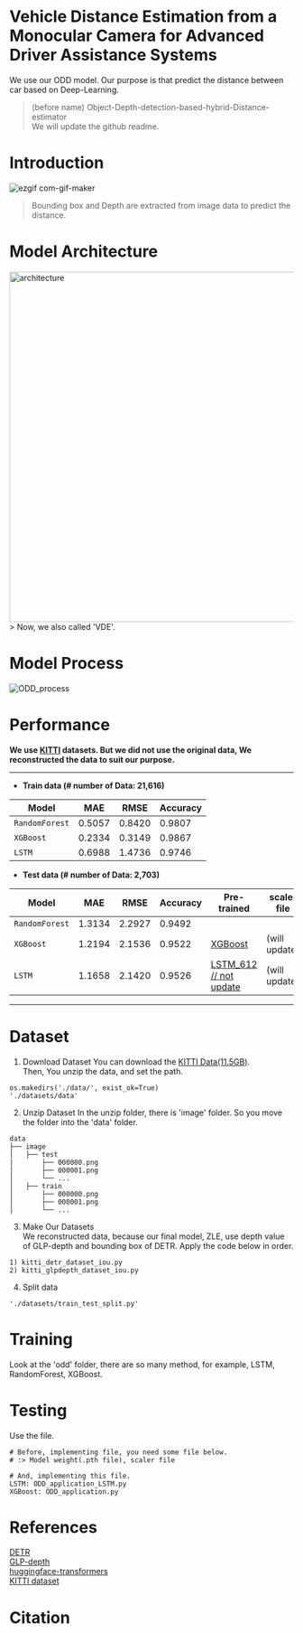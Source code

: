 # Vehicle Distance Estimation from a Monocular Camera for Advanced Driver Assistance Systems
We use our ODD model. Our purpose is that predict the distance between car based on Deep-Learning.  
>(before name)
>Object-Depth-detection-based-hybrid-Distance-estimator  
We will update the github readme.


# Introduction
![ezgif com-gif-maker](https://user-images.githubusercontent.com/98331298/171547569-da221132-a13e-4b5f-8437-59cad290d3b2.gif)  
>Bounding box and Depth are extracted from image data to predict the distance.    
    
  
# Model Architecture
<img width="620" alt="architecture" src="https://user-images.githubusercontent.com/98331298/171553688-aee2e42a-9699-485a-8257-24f32b100ebe.png">
> Now, we also called 'VDE'.

# Model Process
![ODD_process](https://user-images.githubusercontent.com/98331298/171548443-b4441f3e-7ac0-4108-913d-bd4e9db84fe3.jpg)   
  
# Performance
**We use [KITTI](http://www.cvlibs.net/datasets/kitti/) datasets. But we did not use the original data, We reconstructed the data to suit our purpose.**

------------
- **Train data (# number of Data: 21,616)**  

| Model | MAE | RMSE | Accuracy |
| ------------- | ------------- | ------------- | ------------- |
| `RandomForest` | 0.5057 | 0.8420 | 0.9807 |
| `XGBoost` | 0.2334 | 0.3149 | 0.9867 |  
| `LSTM` | 0.6988 | 1.4736 | 0.9746 |  
  
- **Test data (# number of Data: 2,703)**  

| Model | MAE | RMSE | Accuracy | Pre-trained | scaler file |
| ------------- | ------------- | ------------- | ------------- | ------------- | ------------- |
| `RandomForest` | 1.3134 | 2.2927 | 0.9492 | | |
| `XGBoost` | 1.2194 | 2.1536 | 0.9522 | [XGBoost](https://drive.google.com/file/d/1YPiHMNylDWM2s_Q1_20BEnDYUcNgSu8H/view?usp=sharing) | (will update) |
| `LSTM` | 1.1658 | 2.1420 | 0.9526 | [LSTM_612 // not update](https://drive.google.com/file/d/1DqtP08KgLiUrbPnrXuSZFC7Tr55IAHS_/view?usp=sharing) | (will update) |  

------------

# Dataset
1) Download Dataset
You can download the [KITTI Data(11.5GB)](https://drive.google.com/file/d/1MhDts48HWxIWPC7ZXLOMPqU2Mnt3NVmI/view?usp=sharing).  
Then, You unzip the data, and set the path.   
```
os.makedirs('./data/', exist_ok=True)  
'./datasets/data'  
```

2) Unzip Dataset
In the unzip folder, there is 'image' folder. So you move the folder into the 'data' folder.   
```
data
├── image                    
│   ├── test
|       ├── 000000.png            
│       ├── 000001.png
│       └── ...
│   ├── train             
│       ├── 000000.png             
│       ├── 000001.png            
│       └── ...                 
```
   
3) Make Our Datasets   
We reconstructed data, because our final model, ZLE, use depth value of GLP-depth and bounding box of DETR. Apply the code below in order.  
```
1) kitti_detr_dataset_iou.py
2) kitti_glpdepth_dataset_iou.py
```
 
4) Split data
```
'./datasets/train_test_split.py'
```
  
# Training 
Look at the 'odd' folder, there are so many method, for example, LSTM, RandomForest, XGBoost.

# Testing
Use the file.
```
# Before, implementing file, you need some file below.
# :> Model weight(.pth file), scaler file

# And, implementing this file.
LSTM: ODD_application_LSTM.py
XGBoost: ODD_application.py
```

# References
[DETR](https://github.com/facebookresearch/detr)   
[GLP-depth](https://github.com/vinvino02/GLPDepth)   
[huggingface-transformers](https://github.com/huggingface/transformers)   
[KITTI dataset](http://www.cvlibs.net/datasets/kitti/)  

 
# Citation
```
 
```
